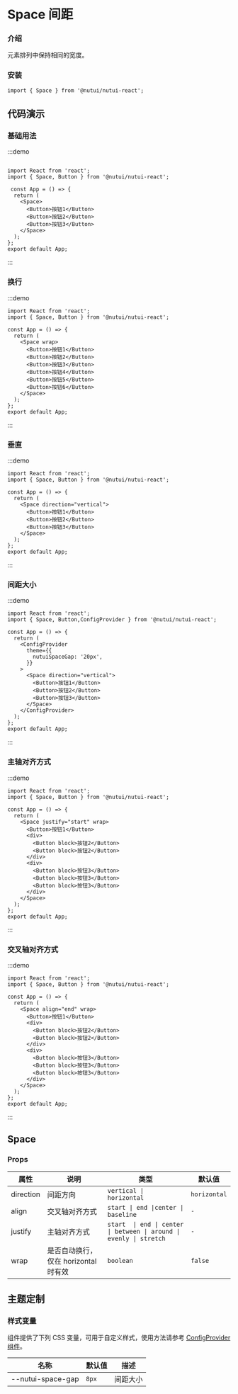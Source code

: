 # Space 间距

### 介绍

元素排列中保持相同的宽度。

### 安装

```tsx
import { Space } from '@nutui/nutui-react';
```

## 代码演示

### 基础用法

:::demo

```tsx

import React from 'react';
import { Space, Button } from '@nutui/nutui-react';

 const App = () => {
  return (
    <Space>
      <Button>按钮1</Button>
      <Button>按钮2</Button>
      <Button>按钮3</Button>
    </Space>
  );
};
export default App;

```

:::

### 换行

:::demo

```tsx
import React from 'react';
import { Space, Button } from '@nutui/nutui-react';

const App = () => {
  return (
    <Space wrap>
      <Button>按钮1</Button>
      <Button>按钮2</Button>
      <Button>按钮3</Button>
      <Button>按钮4</Button>
      <Button>按钮5</Button>
      <Button>按钮6</Button>
    </Space>
  );
};
export default App;

```

:::

### 垂直

:::demo

```tsx
import React from 'react';
import { Space, Button } from '@nutui/nutui-react';

const App = () => {
  return (
    <Space direction="vertical">
      <Button>按钮1</Button>
      <Button>按钮2</Button>
      <Button>按钮3</Button>
    </Space>
  );
};
export default App;

```

:::

### 间距大小

:::demo

```tsx
import React from 'react';
import { Space, Button,ConfigProvider } from '@nutui/nutui-react';

const App = () => {
  return (
    <ConfigProvider
      theme={{
        nutuiSpaceGap: '20px',
      }}
    >
      <Space direction="vertical">
        <Button>按钮1</Button>
        <Button>按钮2</Button>
        <Button>按钮3</Button>
      </Space>
    </ConfigProvider>
  );
};
export default App;

```

:::

### 主轴对齐方式

:::demo

```tsx
import React from 'react';
import { Space, Button } from '@nutui/nutui-react';

const App = () => {
  return (
    <Space justify="start" wrap>
      <Button>按钮1</Button>
      <div>
        <Button block>按钮2</Button>
        <Button block>按钮2</Button>
      </div>
      <div>
        <Button block>按钮3</Button>
        <Button block>按钮3</Button>
        <Button block>按钮3</Button>
      </div>
    </Space>
  );
};
export default App;

```

:::

### 交叉轴对齐方式

:::demo

```tsx
import React from 'react';
import { Space, Button } from '@nutui/nutui-react';

const App = () => {
  return (
    <Space align="end" wrap>
      <Button>按钮1</Button>
      <div>
        <Button block>按钮2</Button>
        <Button block>按钮2</Button>
      </div>
      <div>
        <Button block>按钮3</Button>
        <Button block>按钮3</Button>
        <Button block>按钮3</Button>
      </div>
    </Space> 
  );
};
export default App;

```

:::

## Space

### Props

| 属性 | 说明                       | 类型                                                                  | 默认值                            |
| --- |--------------------------|---------------------------------------------------------------------|--------------------------------|
| direction | 间距方向                     | `vertical \|   horizontal`                                         | `horizontal` |
| align | 交叉轴对齐方式                  | `start \| end \|center \| baseline`                                 | `-`                            |
| justify | 主轴对齐方式                   | `start  \| end \| center \| between \| around \| evenly \| stretch` | `-`                            |
| wrap | 是否自动换行，仅在 horizontal 时有效 | `boolean`                                                   | `false`                            |

## 主题定制

### 样式变量

组件提供了下列 CSS 变量，可用于自定义样式，使用方法请参考 [ConfigProvider 组件](/components/config-provider)。

| 名称 | 默认值 | 描述 |
| --- | --- | --- |
| \--nutui-space-gap | `8px` | 间距大小 |
